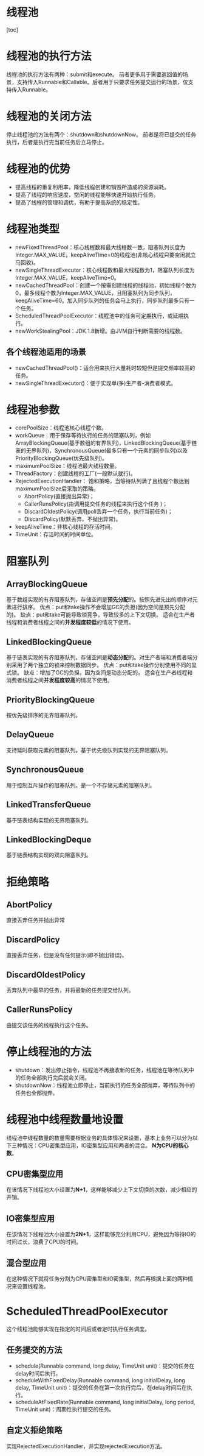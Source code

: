 # 线程池
[toc]

# 线程池的执行方法
线程池的执行方法有两种：submit和execute。
前者更多用于需要返回值的场景，支持传入Runnable和Callable。后者用于只要求任务提交运行的场景，仅支持传入Runnable。

# 线程池的关闭方法
停止线程池的方法有两个：shutdown和shutdownNow。
前者是将已提交的任务执行，后者是执行完当前任务后立马停止。

# 线程池的优势
- 提高线程的重复利用率，降低线程创建和销毁所造成的资源消耗。
- 提高了线程的响应速度，空闲的线程能够快速开始执行任务。
- 提高了线程的管理和调优，有助于提高系统的稳定性。

# 线程池类型
- newFixedThreadPool：核心线程数和最大线程数一致，阻塞队列长度为Integer.MAX_VALUE，keepAliveTIme=0的线程池(非核心线程只要空闲就立马回收)。
- newSingleThreadExecutor：核心线程数和最大线程数为1，阻塞队列长度为Integer.MAX_VALUE，keepAliveTime=0。
- newCachedThreadPool：创建一个按需创建线程的线程池，初始线程个数为0，最多线程个数为Integer.MAX_VALUE，且阻塞队列为同步队列，keepAliveTime=60。加入同步队列的任务会马上执行，同步队列最多只有一个任务。
- ScheduledThreadPoolExecutor：线程池中的任务可定期执行，或延期执行。
- newWorkStealingPool：JDK 1.8新增。由JVM自行判断需要的线程数。

## 各个线程池适用的场景
- newCachedThreadPool()：适合用来执行大量耗时较短但是提交频率较高的任务。
- newSingleThreadExecutor()：便于实现单(多)生产者-消费者模式。

# 线程池参数
- corePoolSize：线程池核心线程个数。
- workQueue：用于保存等待执行的任务的阻塞队列，例如ArrayBlockingQueue(基于数组的有界队列)，LinkedBlockingQueue(基于链表的无界队列)，SynchronousQueue(最多只有一个元素的同步队列)以及PriorityBlockingQueue(优先级队列)。
- maximumPoolSize：线程池最大线程数量。
- ThreadFactory：创建线程的工厂(一般默认就行)。
- RejectedExecutionHandler： 饱和策略，当等待队列满了且线程个数达到maximumPoolSIze后采取的策略。
	- AbortPolicy(直接抛出异常)；
	- CallerRunsPolicy(由调用提交任务的线程来执行这个任务 )；
	- DiscardOldestPolicy(调用poll丢弃一个任务，执行当前任务)；
	- DiscardPolicy(默默丢弃，不抛出异常)。
- keepAliveTime：非核心线程的存活时间。
- TimeUnit：存活时间的时间单位。

# 阻塞队列
## ArrayBlockingQueue
基于数组实现的有界阻塞队列，存储空间是**预先分配**的。按照先进先出的顺序对元素进行排序。
优点：put和take操作不会增加GC的负担(因为空间是预先分配的)。
缺点：put和take可能导致锁竞争，导致较多的上下文切换。
适合在生产者线程和消费者线程之间的**并发程度较低**的情况下使用。

## LinkedBlockingQueue
基于链表实现的有界阻塞队列，存储空间是**动态分配**的。对生产者端和消费者端分别采用了两个独立的锁来控制数据同步。
优点：put和take操作分别使用不同的显式锁。
缺点：增加了GC的负担，因为空间是动态分配的。
适合在生产者线程和消费者线程之间**并发程度较高**的情况下使用。

## PriorityBlockingQueue
按优先级排序的无界阻塞队列。

## DelayQueue
支持延时获取元素的阻塞队列。基于优先级队列实现的无界阻塞队列。

## SynchronousQueue
用于控制互斥操作的阻塞队列。是一个不存储元素的阻塞队列。

## LinkedTransferQueue
基于链表结构实现的无界阻塞队列。

## LinkedBlockingDeque
基于链表结构实现的双向阻塞队列。

# 拒绝策略
## AbortPolicy
直接丢弃任务并抛出异常

## DiscardPolicy
直接丢弃任务，但是没有任何提示(即不抛出错误)。

## DiscardOldestPolicy
丢弃队列中最早的任务，并将最新的任务提交给队列。

## CallerRunsPolicy
由提交该任务的线程执行这个任务。

# 停止线程池的方法
- shutdown：发出停止指令，线程池不再接收新的任务，线程池在等待队列中的任务全部执行完后就会关闭。
- shutdownNow：线程池立即停止，当前执行的任务全部抛弃，等待队列中的任务也全部抛弃。

# 线程池中线程数量地设置
线程池中线程数量的数量需要根据业务的具体情况来设置，基本上业务可以分为以下三种情况：CPU密集型应用，IO密集型应用和两者的混合。
**N为CPU的核心数**。
## CPU密集型应用
在该情况下线程池大小设置为**N+1**，这样能够减少上下文切换的次数，减少相应的开销。
## IO密集型应用
在该情况下线程池大小设置为**2N+1**，这样能够充分利用CPU，避免因为等待IO的时间过长，浪费了CPU的时间。
## 混合型应用
在这种情况下就将任务分割为CPU密集型和IO密集型，然后再根据上面的两种情况来设置线程池。

# ScheduledThreadPoolExecutor
这个线程池能够实现在指定的时间后或者定时执行任务调度。
## 任务提交的方法
- schedule(Runnable command, long delay, TimeUnit unit)：提交的任务在delay时间后执行。
- scheduleWithFixedDelay(Runnable command, long initialDelay, long delay, TimeUnit unit)：提交的任务在第一次执行完后，在delay时间后在执行。
- scheduleAtFixedRate(Runnable command, long initialDelay, long period, TimeUnit unit)：周期性执行提交的任务。

## 自定义拒绝策略
实现RejectedExecutionHandler，并实现rejectedExecution方法。
